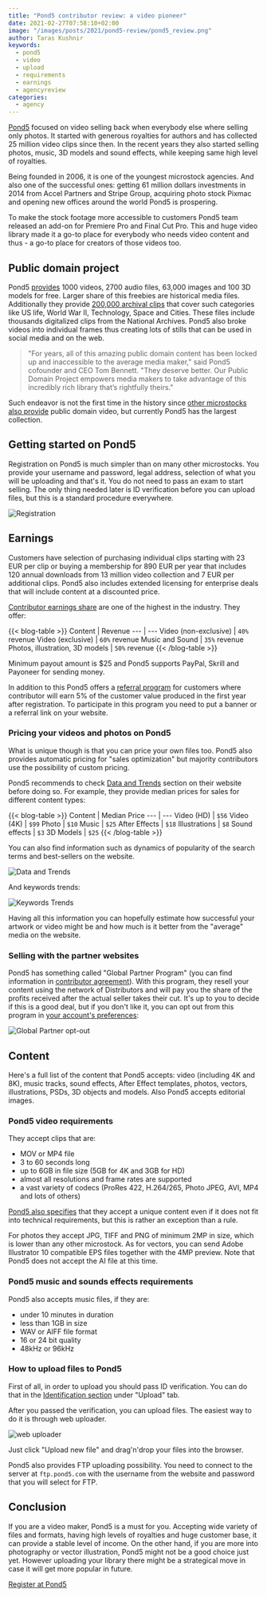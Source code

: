 ```yaml
---
title: "Pond5 contributor review: a video pioneer"
date: 2021-02-27T07:58:10+02:00
image: "/images/posts/2021/pond5-review/pond5_review.png"
author: Taras Kushnir
keywords:
  - pond5
  - video
  - upload
  - requirements
  - earnings
  - agencyreview
categories:
  - agency
---
```


[Pond5](https://www.pond5.com?ref=ribtoks) focused on video selling back when everybody else where selling only photos. It started with generous royalties for authors and has collected 25 million video clips since then. In the recent years they also started selling photos, music, 3D models and sound effects, while keeping same high level of royalties.

Being founded in 2006, it is one of the youngest microstock agencies. And also one of the successful ones: getting 61 million dollars investments in 2014 from Accel Partners and Stripe Group, acquiring photo stock Pixmac and opening new offices around the world Pond5 is prospering.

To make the stock footage more accessible to customers Pond5 team released an add-on for Premiere Pro and Final Cut Pro. This and huge video library made it a go-to place for everybody who needs video content and thus - a go-to place for creators of those videos too.

## Public domain project

Pond5 [provides](https://www.pond5.com/free?ref=ribtoks) 1000 videos, 2700 audio files, 63,000 images and 100 3D models for free. Larger share of this freebies are historical media files. Additionally they provide [200,000 archival clips](https://www.pond5.com/archival?ref=ribtoks) that cover such categories like US life, World War II, Technology, Space and Cities. These files include thousands digitalized clips from the National Archives. Pond5 also broke videos into individual frames thus creating lots of stills that can be used in social media and on the web.

> "For years, all of this amazing public domain content has been locked up and inaccessible to the average media maker," said Pond5 cofounder and CEO Tom Bennett. "They deserve better. Our Public Domain Project empowers media makers to take advantage of this incredibly rich library that’s rightfully theirs."

Such endeavor is not the first time in the history since [other microstocks also provide](https://www.shutterstock.com/video/search/?searchterm=%22public+domain%22&search_source=footage&safesearch=1&version=llv1) public domain video, but currently Pond5 has the largest collection.

## Getting started on Pond5

Registration on Pond5 is much simpler than on many other microstocks. You provide your username and password, legal address, selection of what you will be uploading and that's it. You do not need to pass an exam to start selling. The only thing needed later is ID verification before you can upload files, but this is a standard procedure everywhere.

![Registration](/images/posts/2021/pond5-review/pond5-registration.png "Simple registration is the first pleasant impression you get")

## Earnings

Customers have selection of purchasing individual clips starting with 23 EUR per clip or buying a membership for 890 EUR per year that includes 120 annual downloads from 13 million video collection and 7 EUR per additional clips. Pond5 also includes extended licensing for enterprise deals that will include content at a discounted price.

[Contributor earnings share](https://contributor.pond5.com/getting-started/payout-overview/) are one of the highest in the industry. They offer:

{{< blog-table >}}
Content | Revenue
--- | ---
Video (non-exclusive) | `40%` revenue
Video (exclusive) | `60%` revenue
Music and Sound | `35%` revenue
Photos, illustration, 3D models | `50%` revenue
{{< /blog-table >}}

Minimum payout amount is $25 and Pond5 supports PayPal, Skrill and Payoneer for sending money.

In addition to this Pond5 offers a [referral program](https://www.pond5.com/referral?ref=ribtoks) for customers where contributor will earn 5% of the customer value produced in the first year after registration. To participate in this program you need to put a banner or a referral link on your website.

### Pricing your videos and photos on Pond5

What is unique though is that you can price your own files too. Pond5 also provides automatic pricing for "sales optimization" but majority contributors use the possibility of custom pricing.

Pond5 recommends to check [Data and Trends](https://contributor.pond5.com/data-trends/) section on their website before doing so. For example, they provide median prices for sales for different content types:

{{< blog-table >}}
Content | Median Price
--- | ---
Video (HD) | `$56`
Video (4K) | `$99`
Photo | `$10`
Music | `$25`
After Effects | `$18`
Illustrations | `$8`
Sound effects | `$3`
3D Models | `$25`
{{< /blog-table >}}

You can also find information such as dynamics of popularity of the search terms and best-sellers on the website.

![Data and Trends](/images/posts/2021/pond5-review/data-trends.png "Part of the statistics Pond5 provides for you to price your videos")

And keywords trends:

![Keywords Trends](/images/posts/2021/pond5-review/data-keywords.png "Pond5 provides data on keyword trends too")

Having all this information you can hopefully estimate how successful your artwork or video might be and how much is it better from the "average" media on the website.

### Selling with the partner websites

Pond5 has something called "Global Partner Program" (you can find information in [contributor agreement](https://www.pond5.com/legal/contributor)). With this program, they resell your content using the network of Distributors and will pay you the share of the profits received after the actual seller takes their cut. It's up to you to decide if this is a good deal, but if you don't like it, you can opt out from this program in [your account's preferences](https://www.pond5.com/my-preferences):

![Global Partner opt-out](/images/posts/2021/pond5-review/global-program.png)

## Content

Here's a full list of the content that Pond5 accepts: video (including 4K and 8K), music tracks, sound effects, After Effect templates, photos, vectors, illustrations, PSDs, 3D objects and models. Also Pond5 accepts editorial images.

### Pond5 video requirements

They accept clips that are:

- MOV or MP4 file
- 3 to 60 seconds long
- up to 6GB in file size (5GB for 4K and 3GB for HD)
- almost all resolutions and frame rates are supported
- a vast variety of codecs (ProRes 422, H.264/265, Photo JPEG, AVI, MP4 and lots of others)

[Pond5 also specifies](https://contributor.pond5.com/getting-started/preparing-your-files-2/footage/) that they accept a unique content even if it does not fit into technical requirements, but this is rather an exception than a rule.

For photos they accept JPG, TIFF and PNG of minimum 2MP in size, which is lower than any other microstock. As for vectors, you can send Adobe Illustrator 10 compatible EPS files together with the 4MP preview. Note that Pond5 does not accept the AI file at this time.

### Pond5 music and sounds effects requirements

Pond5 also accepts music files, if they are:

- under 10 minutes in duration
- less than 1GB in size
- WAV or AIFF file format
- 16 or 24 bit quality
- 48kHz or 96kHz

### How to upload files to Pond5

First of all, in order to upload you should pass ID verification. You can do that in the [Identification section](https://www.pond5.com/index.php?page=my_id_check) under "Upload" tab.

After you passed the verification, you can upload files. The easiest way to do it is through web uploader.

![web uploader](/images/posts/2021/pond5-review/upload-files.png)

Just click "Upload new file" and drag'n'drop your files into the browser.

Pond5 also provides FTP uploading possibility. You need to connect to the server at `ftp.pond5.com` with the username from the website and password that you will select for FTP.

## Conclusion

If you are a video maker, Pond5 is a must for you. Accepting wide variety of files and formats, having high levels of royalties and huge customer base, it can provide a stable level of income. On the other hand, if you are more into photography or vector illustration, Pond5 might not be a good choice just yet. However uploading your library there might be a strategical move in case it will get more popular in future.

[Register at Pond5](https://www.pond5.com/sell-stock-footage?ref=ribtoks#sign-up)